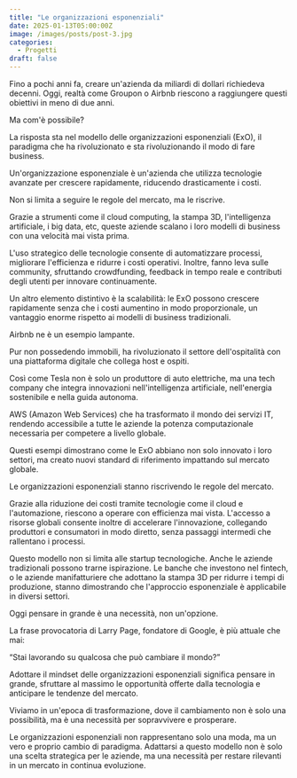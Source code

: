 ```yaml
---
title: "Le organizzazioni esponenziali"
date: 2025-01-13T05:00:00Z
image: /images/posts/post-3.jpg
categories:
  - Progetti
draft: false
---
```


Fino a pochi anni fa, creare un'azienda da miliardi di dollari richiedeva decenni. Oggi, realtà come Groupon o Airbnb riescono a raggiungere questi obiettivi in meno di due anni.

Ma com'è possibile?

La risposta sta nel modello delle organizzazioni esponenziali (ExO), il paradigma che ha rivoluzionato e sta rivoluzionando il modo di fare business.

Un'organizzazione esponenziale è un'azienda che utilizza tecnologie avanzate per crescere rapidamente, riducendo drasticamente i costi.

Non si limita a seguire le regole del mercato, ma le riscrive.

Grazie a strumenti come il cloud computing, la stampa 3D, l'intelligenza artificiale, i big data, etc, queste aziende scalano i loro modelli di business con una velocità mai vista prima.

L'uso strategico delle tecnologie consente di automatizzare processi, migliorare l'efficienza e ridurre i costi operativi. Inoltre, fanno leva sulle community, sfruttando crowdfunding, feedback in tempo reale e contributi degli utenti per innovare continuamente.

Un altro elemento distintivo è la scalabilità: le ExO possono crescere rapidamente senza che i costi aumentino in modo proporzionale, un vantaggio enorme rispetto ai modelli di business tradizionali.

Airbnb ne è un esempio lampante.

Pur non possedendo immobili, ha rivoluzionato il settore dell'ospitalità con una piattaforma digitale che collega host e ospiti.

Così come Tesla non è solo un produttore di auto elettriche, ma una tech company che integra innovazioni nell'intelligenza artificiale, nell'energia sostenibile e nella guida autonoma.

AWS (Amazon Web Services) che ha trasformato il mondo dei servizi IT, rendendo accessibile a tutte le aziende la potenza computazionale necessaria per competere a livello globale.

Questi esempi dimostrano come le ExO abbiano non solo innovato i loro settori, ma creato nuovi standard di riferimento impattando sul mercato globale.

Le organizzazioni esponenziali stanno riscrivendo le regole del mercato.

Grazie alla riduzione dei costi tramite tecnologie come il cloud e l'automazione, riescono a operare con efficienza mai vista. L'accesso a risorse globali consente inoltre di accelerare l'innovazione, collegando produttori e consumatori in modo diretto, senza passaggi intermedi che rallentano i processi.

Questo modello non si limita alle startup tecnologiche. Anche le aziende tradizionali possono trarne ispirazione. Le banche che investono nel fintech, o le aziende manifatturiere che adottano la stampa 3D per ridurre i tempi di produzione, stanno dimostrando che l'approccio esponenziale è applicabile in diversi settori.

Oggi pensare in grande è una necessità, non un'opzione.

La frase provocatoria di Larry Page, fondatore di Google, è più attuale che mai:

“Stai lavorando su qualcosa che può cambiare il mondo?”

Adottare il mindset delle organizzazioni esponenziali significa pensare in grande, sfruttare al massimo le opportunità offerte dalla tecnologia e anticipare le tendenze del mercato.

Viviamo in un'epoca di trasformazione, dove il cambiamento non è solo una possibilità, ma è una necessità per sopravvivere e prosperare.

Le organizzazioni esponenziali non rappresentano solo una moda, ma un vero e proprio cambio di paradigma. Adattarsi a questo modello non è solo una scelta strategica per le aziende, ma una necessità per restare rilevanti in un mercato in continua evoluzione.
